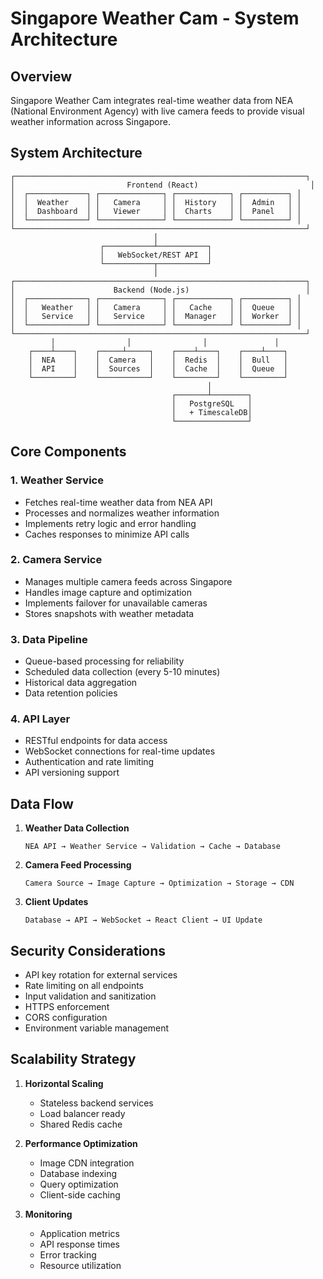 # Singapore Weather Cam - System Architecture

## Overview
Singapore Weather Cam integrates real-time weather data from NEA (National Environment Agency) with live camera feeds to provide visual weather information across Singapore.

## System Architecture

```
┌─────────────────────────────────────────────────────────────────┐
│                         Frontend (React)                         │
│  ┌─────────────┐ ┌──────────────┐ ┌────────────┐ ┌──────────┐ │
│  │  Weather    │ │   Camera     │ │  History   │ │  Admin   │ │
│  │  Dashboard  │ │   Viewer     │ │  Charts    │ │  Panel   │ │
│  └─────────────┘ └──────────────┘ └────────────┘ └──────────┘ │
└─────────────────────────────────────────────────────────────────┘
                                │
                    ┌───────────┴───────────┐
                    │   WebSocket/REST API  │
                    └───────────┬───────────┘
                                │
┌─────────────────────────────────────────────────────────────────┐
│                      Backend (Node.js)                          │
│  ┌─────────────┐ ┌──────────────┐ ┌────────────┐ ┌──────────┐ │
│  │   Weather   │ │   Camera     │ │   Cache    │ │  Queue   │ │
│  │   Service   │ │   Service    │ │  Manager   │ │  Worker  │ │
│  └─────────────┘ └──────────────┘ └────────────┘ └──────────┘ │
└─────────────────────────────────────────────────────────────────┘
         │                │                │               │
    ┌────┴────┐    ┌─────┴─────┐    ┌────┴────┐    ┌────┴────┐
    │  NEA    │    │  Camera   │    │  Redis  │    │  Bull   │
    │  API    │    │  Sources  │    │  Cache  │    │  Queue  │
    └─────────┘    └───────────┘    └─────────┘    └─────────┘
                                            │
                                    ┌───────┴────────┐
                                    │   PostgreSQL   │
                                    │   + TimescaleDB│
                                    └────────────────┘
```

## Core Components

### 1. Weather Service
- Fetches real-time weather data from NEA API
- Processes and normalizes weather information
- Implements retry logic and error handling
- Caches responses to minimize API calls

### 2. Camera Service
- Manages multiple camera feeds across Singapore
- Handles image capture and optimization
- Implements failover for unavailable cameras
- Stores snapshots with weather metadata

### 3. Data Pipeline
- Queue-based processing for reliability
- Scheduled data collection (every 5-10 minutes)
- Historical data aggregation
- Data retention policies

### 4. API Layer
- RESTful endpoints for data access
- WebSocket connections for real-time updates
- Authentication and rate limiting
- API versioning support

## Data Flow

1. **Weather Data Collection**
   ```
   NEA API → Weather Service → Validation → Cache → Database
   ```

2. **Camera Feed Processing**
   ```
   Camera Source → Image Capture → Optimization → Storage → CDN
   ```

3. **Client Updates**
   ```
   Database → API → WebSocket → React Client → UI Update
   ```

## Security Considerations

- API key rotation for external services
- Rate limiting on all endpoints
- Input validation and sanitization
- HTTPS enforcement
- CORS configuration
- Environment variable management

## Scalability Strategy

1. **Horizontal Scaling**
   - Stateless backend services
   - Load balancer ready
   - Shared Redis cache

2. **Performance Optimization**
   - Image CDN integration
   - Database indexing
   - Query optimization
   - Client-side caching

3. **Monitoring**
   - Application metrics
   - API response times
   - Error tracking
   - Resource utilization